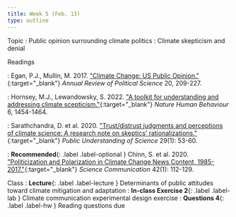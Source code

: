 ```yaml
---
title: Week 5 (Feb. 13)
type: outline
---
```


Topic
: Public opinion surrounding climate politics
: Climate skepticism and denial

Readings

: Egan, P.J., Mullin, M. 2017. ["Climate Change: US Public Opinion."](https://doi.org/10.1146/annurev-polisci-051215-022857){:target="_blank"} _Annual Review of Political Science_ 20, 209-227.

: Hornsey, M.J., Lewandowsky, S. 2022. ["A toolkit for understanding and addressing climate scepticism."](https://doi.org/10.1038/s41562-022-01463-y){:target="_blank"} _Nature Human Behaviour_ 6, 1454-1464.

: Sarathchandra, D. et al. 2020. ["Trust/distrust judgments and perceptions of climate science: A research note on skeptics’ rationalizations."](https://doi.org/10.1177/0963662519886089){:target="_blank"} _Public Understanding of Science_ 29(1): 53-60.

: **Recommended**{: .label .label-optional } Chinn, S. et al. 2020. ["Politicization and Polarization in Climate Change News Content, 1985-2017."](https://doi.org/10.1177/107554701990029){:target="_blank"} _Science Communication_ 42(1): 112-129.

Class
: **Lecture**{: .label .label-lecture } Determinants of public attitudes toward climate mitigation and adaptation
: **In-class Exercise 2**{: .label .label-lab } Climate communication experimental design exercise
: **Questions 4**{: .label .label-hw } Reading questions due
